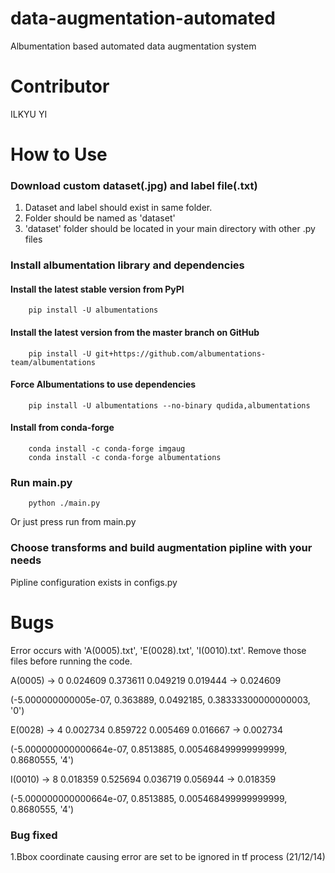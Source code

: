 # data-augmentation-automated
Albumentation based automated data augmentation system

# Contributor
ILKYU YI

# How to Use
### Download custom dataset(.jpg) and label file(.txt)
1. Dataset and label should exist in same folder.
2. Folder should be named as 'dataset'
3. 'dataset' folder should be located in your main directory with other .py files

### Install albumentation library and dependencies
#### Install the latest stable version from PyPI
```shell script
    pip install -U albumentations  
```
#### Install the latest version from the master branch on GitHub
```shell script
    pip install -U git+https://github.com/albumentations-team/albumentations 
```
#### Force Albumentations to use dependencies
```shell script
    pip install -U albumentations --no-binary qudida,albumentations
```
#### Install from conda-forge
```shell script
    conda install -c conda-forge imgaug
    conda install -c conda-forge albumentations
```

### Run main.py
```shell script
    python ./main.py
```
Or just press run from main.py

### Choose transforms and build augmentation pipline with your needs
Pipline configuration exists in configs.py

# Bugs
Error occurs with 'A(0005).txt', 'E(0028).txt', 'I(0010).txt'.
Remove those files before running the code.

A(0005) -> 0 0.024609 0.373611 0.049219 0.019444 -> 0.024609

(-5.000000000005e-07, 0.363889, 0.0492185, 0.38333300000000003, '0')

E(0028) -> 4 0.002734 0.859722 0.005469 0.016667 -> 0.002734

(-5.000000000000664e-07, 0.8513885, 0.005468499999999999, 0.8680555, '4')

I(0010) -> 8 0.018359 0.525694 0.036719 0.056944 -> 0.018359

(-5.000000000000664e-07, 0.8513885, 0.005468499999999999, 0.8680555, '4')

### Bug fixed 

1.Bbox coordinate causing error are set to be ignored in tf process (21/12/14)

